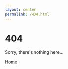 ```yaml
---
layout: center
permalink: /404.html
---
```


# 404

Sorry, there's nothing here...

<div class="mt3">
  <a href="{{ site.baseurl }}/" class="button button-blue button-big">Home</a>
</div>
